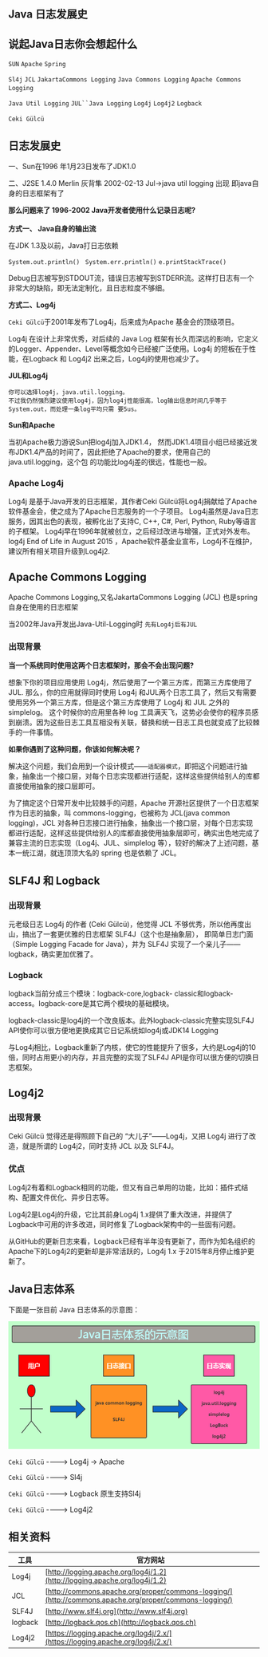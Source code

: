## Java 日志发展史


## 说起Java日志你会想起什么

`SUN` `Apache` `Spring`

`Sl4j` `JCL` `JakartaCommons Logging` `Java Commons Logging` `Apache Commons Logging`

`Java Util Logging` `JUL``Java Logging` `Log4j` `Log4j2` `Logback` 

`Ceki Gülcü`


## 日志发展史

一、Sun在1996 年1月23日发布了JDK1.0

二、J2SE 1.4.0 Merlin 灰背隼 2002-02-13  Jul->java util logging 出现 即java自身的日志框架有了
<br/>

**那么问题来了 1996-2002 Java开发者使用什么记录日志呢?**
<br/><br/>
**方式一、 Java自身的输出流**

在JDK 1.3及以前，Java打日志依赖

`System.out.println() ` `System.err.println()` `e.printStackTrace()`

Debug日志被写到STDOUT流，错误日志被写到STDERR流。这样打日志有一个非常大的缺陷，即无法定制化，且日志粒度不够细。

**方式二、Log4j**

`Ceki Gülcü`于2001年发布了Log4j，后来成为Apache 基金会的顶级项目。
 
 
Log4j 在设计上非常优秀，对后续的 Java Log 框架有长久而深远的影响，它定义的Logger、Appender、Level等概念如今已经被广泛使用。Log4j 的短板在于性能，在Logback 和 Log4j2 出来之后，Log4j的使用也减少了。


**JUL和Log4j**

```
你可以选择log4j，java.util.logging。
不过我仍然强烈建议使用log4j，因为log4j性能很高，log输出信息时间几乎等于System.out，而处理一条log平均只需 要5us。
```

**Sun和Apache**

当初Apache极力游说Sun把log4j加入JDK1.4， 然而JDK1.4项目小组已经接近发布JDK1.4产品的时间了，因此拒绝了Apache的要求，使用自己的java.util.logging，这个包 的功能比log4j差的很远，性能也一般。


### Apache Log4j


Log4j 是基于Java开发的日志框架，其作者Ceki Gülcü将Log4j捐献给了Apache软件基金会，使之成为了Apache日志服务的一个子项目。 
Log4j虽然是Java日志服务，因其出色的表现，被孵化出了支持C, C++, C#, Perl, Python, Ruby等语言的子框架。 
Log4j早在1996年就被创立，之后经过改进与增强，正式对外发布。 
log4j  End of Life in August 2015 ，Apache软件基金业宣布，Log4j不在维护，建议所有相关项目升级到Log4j2.



## Apache Commons Logging

Apache Commons Logging,又名JakartaCommons Logging (JCL) 也是spring自身在使用的日志框架

当2002年Java开发出Java-Util-Logging时 `先有Log4j后有JUL` 

### 出现背景

**当一个系统同时使用这两个日志框架时，那会不会出现问题?**


想象下你的项目应用使用 Log4j，然后使用了一个第三方库，而第三方库使用了 JUL.
那么，你的应用就得同时使用 Log4j 和JUL两个日志工具了，然后又有需要使用另外一个第三方库，但是这个第三方库使用了 Log4j 和 JUL 之外的 simplelog。
这个时候你的应用里各种 log 工具满天飞，这势必会使你的程序员感到崩溃。因为这些日志工具互相没有关联，替换和统一日志工具也就变成了比较棘手的一件事情。

**如果你遇到了这种问题，你该如何解决呢？**


解决这个问题，我们会用到一个设计模式——`适配器模式`，即把这个问题进行抽象，抽象出一个接口层，对每个日志实现都进行适配，这样这些提供给别人的库都直接使用抽象的接口层即可。

为了搞定这个日常开发中比较棘手的问题，Apache 开源社区提供了一个日志框架作为日志的抽象，叫 commons-logging，也被称为 JCL(java common logging)，JCL 对各种日志接口进行抽象，抽象出一个接口层，对每个日志实现都进行适配，这样这些提供给别人的库都直接使用抽象层即可，确实出色地完成了兼容主流的日志实现（Log4j、JUL、simplelog 等），较好的解决了上述问题，基本一统江湖，就连顶顶大名的 spring 也是依赖了 JCL。

## SLF4J 和 Logback

### 出现背景

元老级日志 Log4j 的作者 (Ceki Gülcü)，他觉得 JCL 不够优秀，所以他再度出山，搞出了一套更优雅的日志框架 SLF4J（这个也是抽象层），
即简单日志门面（Simple Logging Facade for Java），并为 SLF4J 实现了一个亲儿子——logback，确实更加优雅了。

### Logback


logback当前分成三个模块：logback-core,logback- classic和logback-access。logback-core是其它两个模块的基础模块。

logback-classic是log4j的一个改良版本。此外logback-classic完整实现SLF4J API使你可以很方便地更换成其它日记系统如log4j或JDK14 Logging

与Log4j相比，Logback重新了内核，使它的性能提升了很多，大约是Log4j的10倍，同时占用更小的内存，并且完整的实现了SLF4J API是你可以很方便的切换日志框架。



## Log4j2

### 出现背景

Ceki Gülcü 觉得还是得照顾下自己的 “大儿子”——Log4j，又把 Log4j 进行了改造，就是所谓的 Log4j2，同时支持 JCL 以及 SLF4J。

### 优点
Log4j2有着和Logback相同的功能，但又有自己单用的功能，比如：插件式结构、配置文件优化、异步日志等。

Log4j2是Log4j的升级，它比其前身Log4j 1.x提供了重大改进，并提供了Logback中可用的许多改进，同时修复了Logback架构中的一些固有问题。

从GitHub的更新日志来看，Logback已经有半年没有更新了，而作为知名组织的Apache下的Log4j2的更新却是非常活跃的，Log4j 1.x 于2015年8月停止维护更新了。

## Java日志体系


下面是一张目前 Java 日志体系的示意图：

![日志体系](https://raw.githubusercontent.com/BoomManPro/java-logging-framework/master/docs/stastic/images/java-logging-example.jpg)



`Ceki Gülcü` ---->  Log4j -> Apache

`Ceki Gülcü` ---->  Sl4j

`Ceki Gülcü` ---->  Logback 原生支持Sl4j

`Ceki Gülcü` ---->  Log4j2

## 相关资料

工具 | 官方网站
-|-|
Log4j | [http://logging.apache.org/log4j/1.2](http://logging.apache.org/log4j/1.2) | 
JCL | [http://commons.apache.org/proper/commons-logging/](http://commons.apache.org/proper/commons-logging/) | 
SLF4J | 	[http://www.slf4j.org](http://www.slf4j.org) | 
logback | [http://logback.qos.ch](http://logback.qos.ch) | 
Log4j2 | [https://logging.apache.org/log4j/2.x/](https://logging.apache.org/log4j/2.x/) | 

	